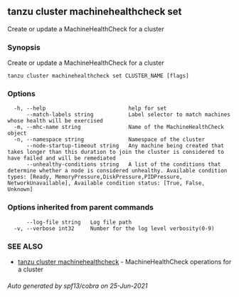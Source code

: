 ## tanzu cluster machinehealthcheck set

Create or update a MachineHealthCheck for a cluster

### Synopsis

Create or update a MachineHealthCheck for a cluster

```
tanzu cluster machinehealthcheck set CLUSTER_NAME [flags]
```

### Options

```
  -h, --help                          help for set
      --match-labels string           Label selector to match machines whose health will be exercised
  -m, --mhc-name string               Name of the MachineHealthCheck object
  -n, --namespace string              Namespace of the cluster
      --node-startup-timeout string   Any machine being created that takes longer than this duration to join the cluster is considered to have failed and will be remediated
      --unhealthy-conditions string   A list of the conditions that determine whether a node is considered unhealthy. Available condition types: [Ready, MemoryPressure,DiskPressure,PIDPressure, NetworkUnavailable], Available condition status: [True, False, Unknown]
```

### Options inherited from parent commands

```
      --log-file string   Log file path
  -v, --verbose int32     Number for the log level verbosity(0-9)
```

### SEE ALSO

* [tanzu cluster machinehealthcheck](tanzu_cluster_machinehealthcheck.md)	 - MachineHealthCheck operations for a cluster

###### Auto generated by spf13/cobra on 25-Jun-2021
